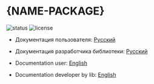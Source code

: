 # {NAME-PACKAGE}

![status] ![license]

[license]: https://img.shields.io/github/license/ManushovRodion/skeleton-lib-node?style=for-the-badge
[status]: https://img.shields.io/badge/template-skeleton-9cf?style=for-the-badge

- Документация пользователя: [Русский](./docs/README-RU.md)
- Документация разработчика библиотеки: [Русский](./docs/README-DEVELOP-RU.md)

- Documentation user: [English](./docs/README-EN.md)
- Documentation developer by lib: [English](./docs/README-DEVELOP-EN.md)
